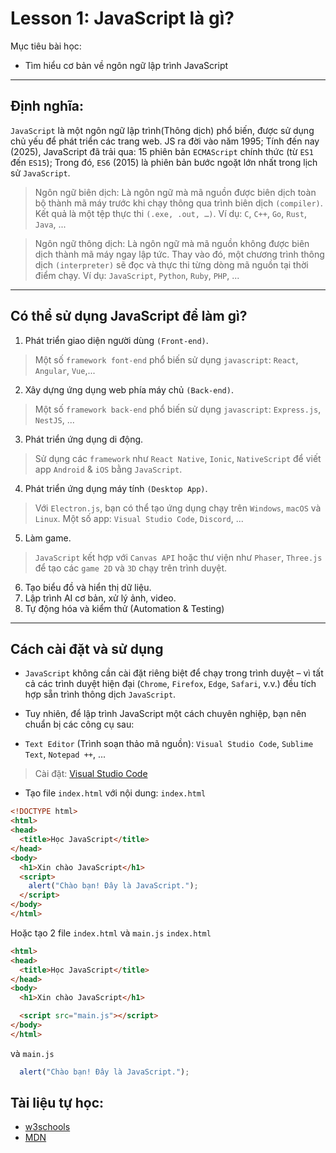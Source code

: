 # Lesson 1: JavaScript là gì?

Mục tiêu bài học:
- Tìm hiểu cơ bản về ngôn ngữ lập trình JavaScript

---
## Định nghĩa: 
`JavaScript` là một ngôn ngữ lập trình(Thông dịch) phổ biến, được sử dụng chủ yếu để phát triển các trang web.
JS ra đời vào năm 1995; Tính đến nay (2025), JavaScript đã trải qua: 15 phiên bản `ECMAScript` chính thức (từ `ES1` đến `ES15`); Trong đó, `ES6` (2015) là phiên bản bước ngoặt lớn nhất trong lịch sử `JavaScript`.

> Ngôn ngữ biên dịch: Là ngôn ngữ mà mã nguồn được biên dịch toàn bộ thành mã máy trước khi chạy thông qua trình biên dịch `(compiler)`. Kết quả là một tệp thực thi `(.exe, .out, …)`. Ví dụ: `C`, `C++`, `Go`, `Rust`, `Java`, ...

> Ngôn ngữ thông dịch: Là ngôn ngữ mà mã nguồn không được biên dịch thành mã máy ngay lập tức. Thay vào đó, một chương trình thông dịch `(interpreter)` sẽ đọc và thực thi từng dòng mã nguồn tại thời điểm chạy. Ví dụ: `JavaScript`, `Python`, `Ruby`, `PHP`, ...

---
## Có thể sử dụng JavaScript để làm gì?
1. Phát triển giao diện người dùng `(Front-end)`.
> Một số `framework font-end` phổ biến sử dụng `javascript`: `React`, `Angular`, `Vue`,...
2.  Xây dựng ứng dụng web phía máy chủ `(Back-end)`.
> Một số `framework back-end` phổ biến sử dụng `javascript`: `Express.js`, `NestJS`, ...
3. Phát triển ứng dụng di động.
> Sử dụng các `framework` như `React Native`, `Ionic`, `NativeScript` để viết app `Android` & `iOS` bằng `JavaScript`.
4. Phát triển ứng dụng máy tính `(Desktop App)`.
> Với `Electron.js`, bạn có thể tạo ứng dụng chạy trên `Windows`, `macOS` và `Linux`. Một số app: `Visual Studio Code`, `Discord`, ...
5. Làm game.
> `JavaScript` kết hợp với `Canvas API` hoặc thư viện như `Phaser`, `Three.js` để tạo các `game 2D` và `3D` chạy trên trình duyệt.
6. Tạo biểu đồ và hiển thị dữ liệu.
7. Lập trình AI cơ bản, xử lý ảnh, video.
8. Tự động hóa và kiểm thử (Automation & Testing)

---
## Cách cài đặt và sử dụng
- `JavaScript` không cần cài đặt riêng biệt để chạy trong trình duyệt – vì tất cả các trình duyệt hiện đại (`Chrome`, `Firefox`, `Edge`, `Safari`, v.v.) đều tích hợp sẵn trình thông dịch `JavaScript`.

- Tuy nhiên, để lập trình JavaScript một cách chuyên nghiệp, bạn nên chuẩn bị các công cụ sau:
+ `Text Editor` (Trình soạn thảo mã nguồn): `Visual Studio Code`, `Sublime Text`, `Notepad ++`, ...
> Cài đặt: [Visual Studio Code](https://code.visualstudio.com/Download)
+ Tạo file `index.html` với nội dung:
`index.html`
```html
<!DOCTYPE html>
<html>
<head>
  <title>Học JavaScript</title>
</head>
<body>
  <h1>Xin chào JavaScript</h1>
  <script>
    alert("Chào bạn! Đây là JavaScript.");
  </script>
</body>
</html>
```
Hoặc tạo 2 file `index.html` và `main.js`
`index.html`
```html
<html>
<head>
  <title>Học JavaScript</title>
</head>
<body>
  <h1>Xin chào JavaScript</h1>

  <script src="main.js"></script>
</body>
</html>
```
và `main.js`
```js
  alert("Chào bạn! Đây là JavaScript.");
```

## Tài liệu tự học:
- [w3schools](https://www.w3schools.com/js/default.asp)
- [MDN](https://developer.mozilla.org/en-US/docs/Web/JavaScript)
